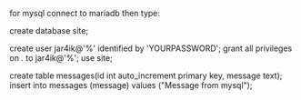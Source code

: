 for mysql
connect to mariadb then type:

create database site;

create user jar4ik@'%' identified by 'YOURPASSWORD';
grant all privileges on *.* to jar4ik@'%';
use site;

create table messages(id int auto_increment primary key, message text);
insert into messages (message) values ("Message from mysql");